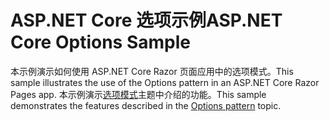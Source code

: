# <a name="aspnet-core-options-sample"></a><span data-ttu-id="15ef8-101">ASP.NET Core 选项示例</span><span class="sxs-lookup"><span data-stu-id="15ef8-101">ASP.NET Core Options Sample</span></span>

<span data-ttu-id="15ef8-102">本示例演示如何使用 ASP.NET Core Razor 页面应用中的选项模式。</span><span class="sxs-lookup"><span data-stu-id="15ef8-102">This sample illustrates the use of the Options pattern in an ASP.NET Core Razor Pages app.</span></span> <span data-ttu-id="15ef8-103">本示例演示[选项模式](https://docs.microsoft.com/aspnet/core/fundamentals/configuration/options)主题中介绍的功能。</span><span class="sxs-lookup"><span data-stu-id="15ef8-103">This sample demonstrates the features described in the [Options pattern](https://docs.microsoft.com/aspnet/core/fundamentals/configuration/options) topic.</span></span>

